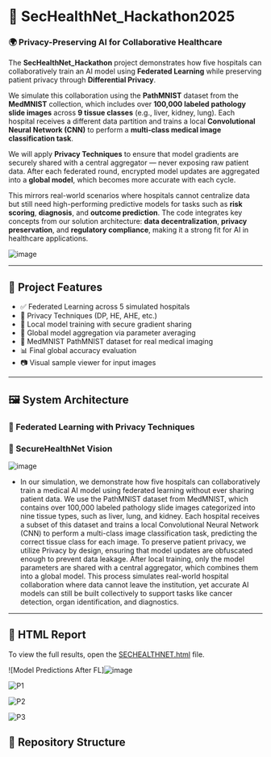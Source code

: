 # 🔐 SecHealthNet_Hackathon2025

### 🌍 Privacy-Preserving AI for Collaborative Healthcare

The **SecHealthNet_Hackathon** project demonstrates how five hospitals can collaboratively train an AI model using **Federated Learning** while preserving patient privacy through **Differential Privacy**.

We simulate this collaboration using the **PathMNIST** dataset from the **MedMNIST** collection, which includes over **100,000 labeled pathology slide images** across **9 tissue classes** (e.g., liver, kidney, lung). Each hospital receives a different data partition and trains a local **Convolutional Neural Network (CNN)** to perform a **multi-class medical image classification task**.

We will apply **Privacy Techniques** to ensure that model gradients are securely shared with a central aggregator — never exposing raw patient data. After each federated round, encrypted model updates are aggregated into a **global model**, which becomes more accurate with each cycle.

This mirrors real-world scenarios where hospitals cannot centralize data but still need high-performing predictive models for tasks such as **risk scoring**, **diagnosis**, and **outcome prediction**. The code integrates key concepts from our solution architecture: **data decentralization**, **privacy preservation**, and **regulatory compliance**, making it a strong fit for AI in healthcare applications.

![image](https://github.com/user-attachments/assets/75acd015-0c42-4238-833b-6a5e0e7d5390)

---

## 🧠 Project Features

- ✅ Federated Learning across 5 simulated hospitals
- 🔏 Privacy Techniques (DP, HE, AHE, etc.)
- 🏥 Local model training with secure gradient sharing
- 🔗 Global model aggregation via parameter averaging
- 🧬 MedMNIST PathMNIST dataset for real medical imaging
- 📊 Final global accuracy evaluation
- 📷 Visual sample viewer for input images

---

## 🖼️ System Architecture

### 🔽 Federated Learning with  Privacy Techniques

### 🔐 SecureHealthNet Vision

![image](https://github.com/user-attachments/assets/23d06bcc-d043-4832-9251-c2caf5a80d5a)

- In our simulation, we demonstrate how five hospitals can collaboratively train a medical AI model using federated learning without ever sharing patient data. We use the PathMNIST dataset from MedMNIST, which contains over 100,000 labeled pathology slide images categorized into nine tissue types, such as liver, lung, and kidney. Each hospital receives a subset of this dataset and trains a local Convolutional Neural Network (CNN) to perform a multi-class image classification task, predicting the correct tissue class for each image. To preserve patient privacy, we utilize Privacy by design, ensuring that model updates are obfuscated enough to prevent data leakage. After local training, only the model parameters are shared with a central aggregator, which combines them into a global model. This process simulates real-world hospital collaboration where data cannot leave the institution, yet accurate AI models can still be built collectively to support tasks like cancer detection, organ identification, and diagnostics.
---
## 📄 HTML Report

To view the full results, open the [SECHEALTHNET.html](./SECHEALTHNET.html) file.


![Model Predictions After FL]![image](https://github.com/user-attachments/assets/c8e53dd6-d1ab-40ff-9279-4206a69bb811)

![P1](https://github.com/user-attachments/assets/a001db97-c8f6-4994-a4d1-6c87e42e8813)

![P2](https://github.com/user-attachments/assets/749d59cd-25b2-46fb-b9be-ecf50d5e8b97)

![P3](https://github.com/user-attachments/assets/a89e2f96-7cae-4762-8dd8-18723f9d7f11)

## 📁 Repository Structure

